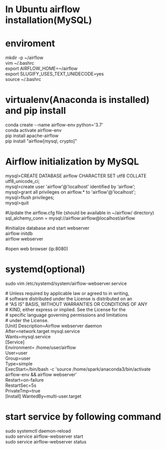 # In Ubuntu airflow installation(MySQL)

# enviroment  
mkdir -p \~/airflow  
vim \~/.bashrc    
export AIRFLOW_HOME=\~/airflow  
export SLUGIFY_USES_TEXT_UNIDECODE=yes  
source ~/.bashrc  

# virtualenv(Anaconda is installed) and pip install
conda create --name airflow-env python='3.7'  
conda activate airflow-env  
pip install apache-airflow  
pip install "airflow[mysql, crypto]"  

# Airflow initialization by MySQL
mysql>CREATE DATABASE airflow CHARACTER SET utf8 COLLATE utf8_unicode_ci;  
mysql>create user 'airflow'@'localhost' identified by ‘airflow’;  
mysql>grant all privileges on airflow.* to 'airflow'@'localhost';  
mysql>flush privileges;  
mysql>quit  

#Update the airflow.cfg file (should be available in ~/airflow/ directory)  
sql_alchemy_conn = mysql://airflow:airflow@localhost/airflow  

\#initialize database and start webserver  
airflow initdb  
airflow webserver  

\#open web browser (ip:8080)

# systemd(optional)
sudo vim /etc/systemd/system/airflow-webserver.service

 \# Unless required by applicable law or agreed to in writing,  
 \# software distributed under the License is distributed on an  
 \# “AS IS” BASIS, WITHOUT WARRANTIES OR CONDITIONS OF ANY  
 \# KIND, either express or implied. See the License for the  
 \# specific language governing permissions and limitations  
 \# under the License.  
  [Unit]
  Description=Airflow webserver daemon  
  After=network.target mysql.service  
  Wants=mysql.service  
  [Service]  
  Environment= /home/user/airflow   
  User=user  
  Group=user   
  Type=simple  
  ExecStart=/bin/bash -c 'source /home/spark/anaconda3/bin/activate airflow-env && airflow webserver'    
  Restart=on-failure  
  RestartSec=5s  
  PrivateTmp=true  
  [Install]
  WantedBy=multi-user.target  

# start service by following command
sudo systemctl daemon-reload  
sudo service airflow-webserver start  
sudo service airflow-webserver status  
